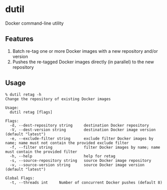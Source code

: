 # dutil
Docker command-line utility

## Features

1. Batch re-tag one or more Docker images with a new repository and/or version
2. Pushes the re-tagged Docker images directly (in parallel) to the new repository

## Usage

```
% dutil retag -h
Change the repository of existing Docker images

Usage:
  dutil retag [flags]

Flags:
  -d, --dest-repository string     destination Docker repository
  -V, --dest-version string        destination Docker image version (default "latest")
  -e, --exclude-filter string      exclude filter Docker images by name; name must not contain the provided exclude filter
  -f, --filter string              filter Docker images by name; name must contain the provided filter
  -h, --help                       help for retag
  -s, --source-repository string   source Docker image repository
  -v, --source-version string      source Docker image version (default "latest")

Global Flags:
  -t, --threads int     Number of concurrent Docker pushes (default 8)
```

